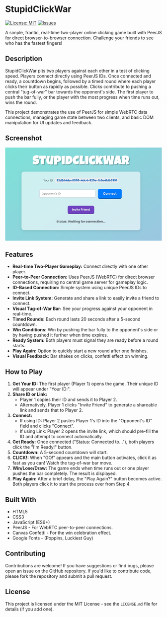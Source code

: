 # StupidClickWar

[![License: MIT](https://img.shields.io/badge/License-MIT-yellow.svg)](https://opensource.org/licenses/MIT)
[![Issues](https://img.shields.io/github/issues/your_username/your_repo_name)](https://github.com/your_username/your_repo_name/issues) <!-- Replace with your repo link -->

A simple, frantic, real-time two-player online clicking game built with PeerJS for direct browser-to-browser connection. Challenge your friends to see who has the fastest fingers!

## Description

StupidClickWar pits two players against each other in a test of clicking speed. Players connect directly using PeerJS IDs. Once connected and ready, a countdown begins, followed by a timed round where each player clicks their button as rapidly as possible. Clicks contribute to pushing a central "tug-of-war" bar towards the opponent's side. The first player to push the bar fully, or the player with the most progress when time runs out, wins the round.

This project demonstrates the use of PeerJS for simple WebRTC data connections, managing game state between two clients, and basic DOM manipulation for UI updates and feedback.

## Screenshot

![StupidClickWar Gameplay](screenshot.png)
<!-- Make sure screenshot.png is in the root directory of your repository, or update the path accordingly -->

## Features

*   **Real-time Two-Player Gameplay:** Connect directly with one other player.
*   **Peer-to-Peer Connection:** Uses PeerJS (WebRTC) for direct browser connections, requiring no central game server for gameplay logic.
*   **ID-Based Connection:** Simple system using unique PeerJS IDs to connect.
*   **Invite Link System:** Generate and share a link to easily invite a friend to connect.
*   **Visual Tug-of-War Bar:** See your progress against your opponent in real-time.
*   **Timed Rounds:** Each round lasts 20 seconds after a 5-second countdown.
*   **Win Conditions:** Win by pushing the bar fully to the opponent's side or by having pushed it further when time expires.
*   **Ready System:** Both players must signal they are ready before a round starts.
*   **Play Again:** Option to quickly start a new round after one finishes.
*   **Visual Feedback:** Bar shakes on clicks, confetti effect on winning.

## How to Play

1.  **Get Your ID:** The first player (Player 1) opens the game. Their unique ID will appear under "Your ID:".
2.  **Share ID or Link:**
    *   Player 1 copies their ID and sends it to Player 2.
    *   Alternatively, Player 1 clicks "Invite Friend" to generate a shareable link and sends that to Player 2.
3.  **Connect:**
    *   If using ID: Player 2 pastes Player 1's ID into the "Opponent's ID" field and clicks "Connect".
    *   If using Link: Player 2 opens the invite link, which should pre-fill the ID and attempt to connect automatically.
4.  **Get Ready:** Once connected ("Status: Connected to..."), both players click the "I'm Ready!" button.
5.  **Countdown:** A 5-second countdown will start.
6.  **CLICK!:** When "GO!" appears and the main button activates, click it as fast as you can! Watch the tug-of-war bar move.
7.  **Win/Lose/Draw:** The game ends when time runs out or one player pushes the bar completely. The result is displayed.
8.  **Play Again:** After a brief delay, the "Play Again?" button becomes active. Both players click it to start the process over from Step 4.

## Built With

*   HTML5
*   CSS3
*   JavaScript (ES6+)
*   PeerJS - For WebRTC peer-to-peer connections.
*   Canvas Confetti - For the win celebration effect.
*   Google Fonts - (Poppins, Luckiest Guy)

## Contributing

Contributions are welcome! If you have suggestions or find bugs, please open an issue on the GitHub repository. If you'd like to contribute code, please fork the repository and submit a pull request.

## License

This project is licensed under the MIT License - see the `LICENSE.md` file for details (if you add one).
